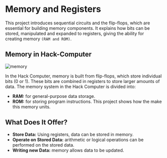 # Memory and Registers
This project introduces sequential circuits and the flip-flops, which are essential for building memory components.
It explains how bits can be stored, manipulated and expanded to registers, giving the ability for creating memory `(RAM and ROM)`.

## Memory in Hack-Computer
![memory](https://i.imgur.com/PSoX1KT.png)

In the Hack Computer, memory is built from flip-flops, which store individual bits (0 or 1). These bits are combined in registers to store larger amounts of data. The memory system in the Hack Computer is divided into: 
- **RAM:** for general-purpose data storage.
- **ROM:** for storing program instructions.
This project shows how the make this memory units.

## What Does It Offer?
- **Store Data:** Using registers, data can be stored in memory.
- **Operate on Stored Data:** arithmetic or logical operations can be performed on the stored data.
- **Writing new Data:** memory allows data to be updated.